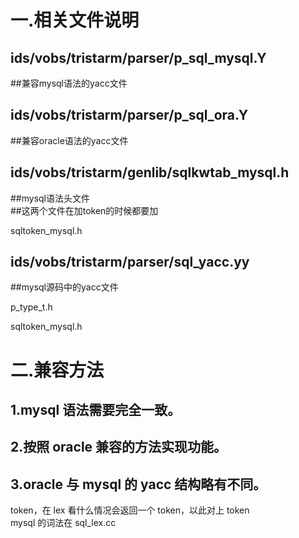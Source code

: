 # 一.相关文件说明

## ids/vobs/tristarm/parser/p_sql_mysql.Y

##兼容mysql语法的yacc文件
 
## ids/vobs/tristarm/parser/p_sql_ora.Y

##兼容oracle语法的yacc文件
 
## ids/vobs/tristarm/genlib/sqlkwtab_mysql.h

##mysql语法头文件  
##这两个文件在加token的时候都要加
 
sqltoken_mysql.h
 
## ids/vobs/tristarm/parser/sql_yacc.yy

##mysql源码中的yacc文件
 
p_type_t.h
 
sqltoken_mysql.h
          
# 二.兼容方法

## 1.mysql 语法需要完全一致。
 
## 2.按照 oracle 兼容的方法实现功能。
 
## 3.oracle 与 mysql 的 yacc 结构略有不同。
    
token，在 lex 看什么情况会返回一个 token，以此对上 token  
mysql 的词法在 sql_lex.cc